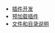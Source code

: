 * [插件开发](zh_cn/LL/Plugin-development)  
* [预加载插件](zh_cn/LL/Preload-plugins)  
* [文件和目录说明](zh_cn/LL/Files-and-folders)